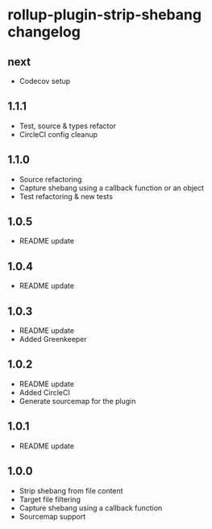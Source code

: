 # rollup-plugin-strip-shebang changelog

## next
* Codecov setup

## 1.1.1
* Test, source & types refactor
* CircleCI config cleanup

## 1.1.0
* Source refactoring
* Capture shebang using a callback function or an object
* Test refactoring & new tests

## 1.0.5
* README update

## 1.0.4
* README update

## 1.0.3
* README update
* Added Greenkeeper

## 1.0.2
* README update
* Added CircleCI
* Generate sourcemap for the plugin

## 1.0.1
* README update

## 1.0.0
* Strip shebang from file content
* Target file filtering
* Capture shebang using a callback function
* Sourcemap support
